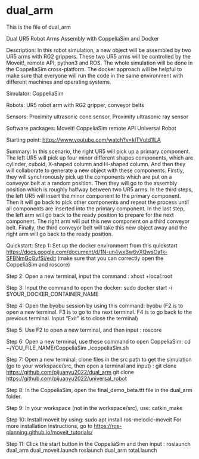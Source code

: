 # dual_arm
This is the file of dual_arm


Dual UR5 Robot Arms Assembly with CoppeliaSim and Docker

Description: In this robot simulation, a new object will be assembled by two UR5 arms with RG2 grippers. These two UR5 arms will be controlled by the Moveit!, remote API, python3 and ROS.  The whole simulation will be done in the CoppeliaSim cross-platform. The docker approach will be helpful to make sure that everyone will run the code in the same environment with different machines and operating systems.

Simulator: CoppeliaSim

Robots: UR5 robot arm with RG2 gripper, conveyor belts

Sensors: Proximity ultrasonic cone sensor, Proximity ultrasonic ray sensor 

Software packages: Moveit! 
                                  CoppeliaSim remote API
                                  Universal Robot

Starting point: https://www.youtube.com/watch?v=klTVutd1lLA 

Summary: In this scenario, the right UR5 will pick up a primary component. The left UR5 will pick up four minor different shapes components, which are cylinder, cuboid, X-shaped column and H-shaped column. And then they will collaborate to generate a new object with these components. 
Firstly, they will synchronously pick up the components which are put on a conveyor belt at a random position. Then they will go to the assembly position which is roughly halfway between two UR5 arms. In the third steps, the left UR5 will insert the minor component to the primary component. Then it will go back to pick other components and repeat the process until all components are inserted into the primary component. In the last step, the left arm will go back to the ready position to prepare for the next component. The right arm will put this new component on a third conveyor belt. Finally, the third conveyor belt will take this new object away and the right arm will go back to the ready position.








Quickstart: 
Step 1: Set up the docker environment from this quickstart https://docs.google.com/document/d/1N-un4wxBw6vXQwsOa1k-SFBNmGcGvfSj/edit 
(make sure that you can correctly open the CoppeliaSim and roscore)

Step 2: Open a new terminal, input the command :
xhost +local:root

Step 3: Input the command to open the docker:
sudo docker start -i $YOUR_DOCKER_CONTAINER_NAME

Step 4: Open the byobu session by using this command: byobu 
(F2 is to open a new terminal. F3 is to go to the next terminal. F4 is to go back to the previous terminal. Input “Exit” is to close the terminal) 

Step 5: Use F2 to open a new terminal, and then input : roscore

Step 6: Open a new terminal, use these command to open CoppeliaSim: 
cd ~/YOU_FILE_NAME/CoppeliaSim
./coppeliaSim.sh

Step 7: Open a new terminal, clone files in the src path to get the simulation (go to your workspace/src, then open a terminal and input) :
git clone https://github.com/pijuanyu2022/dual_arm 
git clone https://github.com/pijuanyu2022/universal_robot 

Step 8: In the CoppeliaSim, open the final_demo_beta.ttt file in the dual_arm folder.

Step 9: In your workspace (not in the workspace/src), use: catkin_make

Step 10: Install moveit by using: sudo apt install ros-melodic-moveit
For more installation instructions, go to https://ros-planning.github.io/moveit_tutorials/ 

Step 11: Click the start button in the CoppeliaSim and then input :
roslaunch dual_arm dual_moveit.launch
roslaunch dual_arm total.launch
